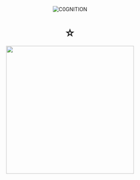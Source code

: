 ## 

<p align="center"> <img src="https://komarev.com/ghpvc/?username=C0GNITION&label=poop%20shards&color=56d4d6&style=flat" alt="C0GNITION" /> </p>
<h1 align="center">☆</h1>
<p align="center"> 
  <img width="350" height="350" src="https://i.imgur.com/CyXyGMT.png">
</p>




